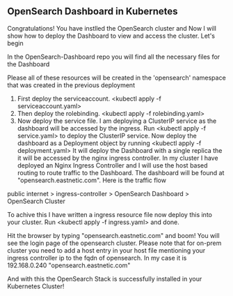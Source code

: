 ## OpenSearch Dashboard in Kubernetes ##
Congratulations! You have instlled the OpenSearch cluster and Now I will show how to deploy the 
Dashboard to view and access the cluster. 
Let's begin

In the OpenSearch-Dashboard repo you will find all the necessary files for the Dashboard

Please all of these resources will be created in the 'opensearch' namespace that was created in the previous deployment

1. First deploy the serviceaccount. <kubectl apply -f serviceaccount.yaml>
2. Then deploy the rolebinding. <kubectl apply -f rolebinding.yaml>
3. Now deploy the service file. I am deploying a ClusterIP service as the dashboard will be accessed by the ingress. 
Run <kubectl apply -f service.yaml> to deploy the ClusterIP service. 
Now deploy the dashboard as a Deployment object by running <kubectl apply -f deployment.yaml>
It will deploy the Dashboard with a single replica the it will be accessed by the nginx ingress controller. 
In my cluster I have deployed an Nginx Ingress Controller and I will use the host based routing to route traffic to the Dashboard. The dashboard will be found at "opensearch.eastnetic.com". Here is the traffic flow

public internet > ingress-controller > OpenSearch Dashboard > OpenSearch Cluster

To achive this I have written a ingress resource file now deploy this into your cluster. 
Run <kubectl apply -f ingress.yaml> and done. 

Hit the browser by typing "opensearch.eastnetic.com" and boom! You will see the login page of the opensearch cluster. Please note that for on-prem cluster you need to add a host entry in your host file mentioning your ingress controller ip to the fqdn of opensearch. In my case it is
192.168.0.240  "opensearch.eastnetic.com"

And with this the OpenSearch Stack is successfully installed in your Kubernetes Cluster!
